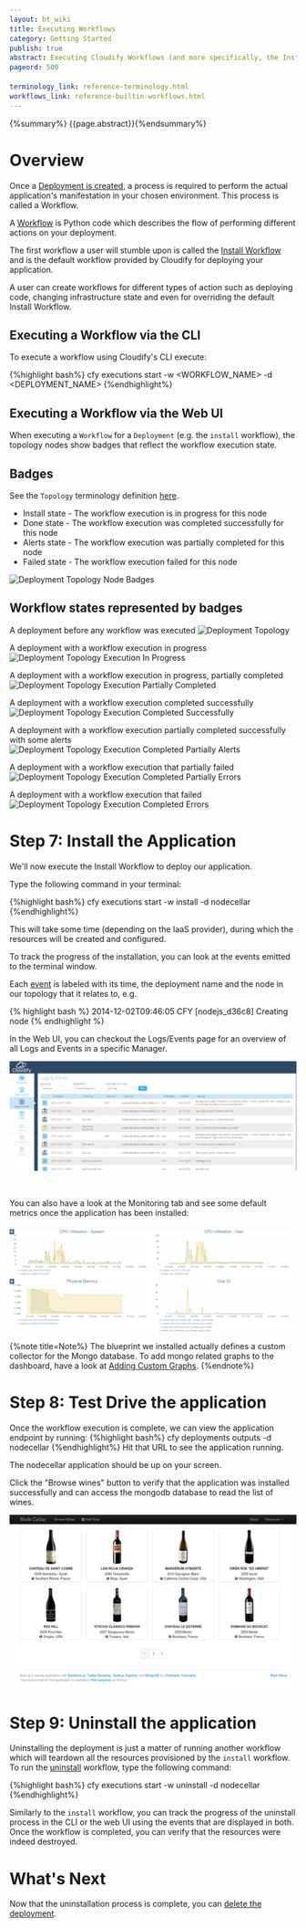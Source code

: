 ```yaml
---
layout: bt_wiki
title: Executing Workflows
category: Getting Started
publish: true
abstract: Executing Cloudify Workflows (and more specifically, the Install and Uninstall Workflows)
pageord: 500

terminology_link: reference-terminology.html
workflows_link: reference-builtin-workflows.html
---
```

{%summary%} {{page.abstract}}{%endsummary%}


# Overview

Once a [Deployment is created](getting-started-create-deployment.html), a process is required to perform the actual application's manifestation in your chosen environment.
This process is called a Workflow.

A [Workflow]({{page.terminology_link}}#workflow) is Python code which describes the flow of performing different actions on your deployment.

The first workflow a user will stumble upon is called the [Install Workflow]({{page.workflows_link}}#install) and is the default workflow provided by Cloudify for deploying your application.

A user can create workflows for different types of action such as deploying code, changing infrastructure state and even for overriding the default Install Workflow.


## Executing a Workflow via the CLI

To execute a workflow using Cloudify's CLI execute:

{%highlight bash%}
cfy executions start -w <WORKFLOW_NAME> -d <DEPLOYMENT_NAME>
{%endhighlight%}


## Executing a Workflow via the Web UI

When executing a `Workflow` for a `Deployment` (e.g. the `install` workflow), the topology nodes show badges that reflect the workflow execution state.

## Badges
See the `Topology` terminology definition [here]({{page.terminology_topology}}).<br/>

* Install state - The workflow execution is in progress for this node
* Done state - The workflow execution was completed successfully for this node
* Alerts state - The workflow execution was partially completed for this node
* Failed state - The workflow execution failed for this node

![Deployment Topology Node Badges](/guide/images/ui/ui-deployment-topology-badges.png)

## Workflow states represented by badges
A deployment before any workflow was executed
![Deployment Topology](/guide/images/ui/ui-deployment-topology-1.png)

A deployment with a workflow execution in progress
![Deployment Topology Execution In Progress](/guide/images/ui/ui-deployment-topology-2.png)

A deployment with a workflow execution in progress, partially completed
![Deployment Topology Execution Partially Completed](/guide/images/ui/ui-deployment-topology-3.png)

A deployment with a workflow execution completed successfully
![Deployment Topology Execution Completed Successfully](/guide/images/ui/ui-deployment-topology-4.png)

A deployment with a workflow execution partially completed successfully with some alerts
![Deployment Topology Execution Completed Partially Alerts](/guide/images/ui/ui-deployment-topology-5.png)

A deployment with a workflow execution that partially failed
![Deployment Topology Execution Completed Partially Errors](/guide/images/ui/ui-deployment-topology-6.png)

A deployment with a workflow execution that failed
![Deployment Topology Execution Completed Errors](/guide/images/ui/ui-deployment-topology-7.png)


# Step 7: Install the Application

We'll now execute the Install Workflow to deploy our application.

Type the following command in your terminal:

{%highlight bash%}
cfy executions start -w install -d nodecellar
{%endhighlight%}

This will take some time (depending on the IaaS provider), during which the resources will be created and configured.

To track the progress of the installation, you can look at the events emitted to the terminal window.

Each [event]({{page.terminology_link}}#event) is labeled with its time,
the deployment name and the node in our topology that it relates to, e.g.

{% highlight bash %}
2014-12-02T09:46:05 CFY <nodecellar> [nodejs_d36c8] Creating node
{% endhighlight %}

In the Web UI, you can checkout the Logs/Events page for an overview of all Logs and Events in a specific Manager.

![Events](/guide/images3/guide/quickstart-openstack/events.png)

<br>

You can also have a look at the Monitoring tab and see some default metrics once the application has been installed:

![Metrics](/guide/images3/guide/default_dashboard.png)

{%note title=Note%}
The blueprint we installed actually defines a custom collector for the Mongo database.
To add mongo related graphs to the dashboard, have a look at [Adding Custom Graphs](/guide/3.1/ui-monitoring.html#example---customize-your-dashboard).
{%endnote%}

# Step 8: Test Drive the application

Once the workflow execution is complete, we can view the application endpoint by running:
{%highlight bash%}
cfy deployments outputs -d nodecellar
{%endhighlight%}
Hit that URL to see the application running.

The nodecellar application should be up on your screen.

Click the "Browse wines" button to verify that the application was installed successfully
and can access the mongodb database to read the list of wines.

![Nodecellar](/guide/images3/guide/quickstart-openstack/nodecellar.png)

# Step 9: Uninstall the application

Uninstalling the deployment is just a matter of running another workflow
which will teardown all the resources provisioned by the `install` workflow.
To run the [uninstall]({{page.workflows_link}}#uninstall) workflow, type the following command:

{%highlight bash%}
cfy executions start -w uninstall -d nodecellar
{%endhighlight%}

Similarly to the `install` workflow, you can track the progress of the
uninstall process in the CLI or the web UI using the events that are displayed in both.
Once the workflow is completed, you can verify that the resources were indeed destroyed.

# What's Next

Now that the uninstallation process is complete, you can [delete the deployment](getting-started-delete-deployment.html).